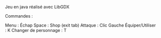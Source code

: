 Jeu en java réalisé avec LibGDX

Commandes :

Menu : Échap Space : Shop (exit tab) Attaque : Clic Gauche Équiper/Utiliser : K Changer de personnage : T
